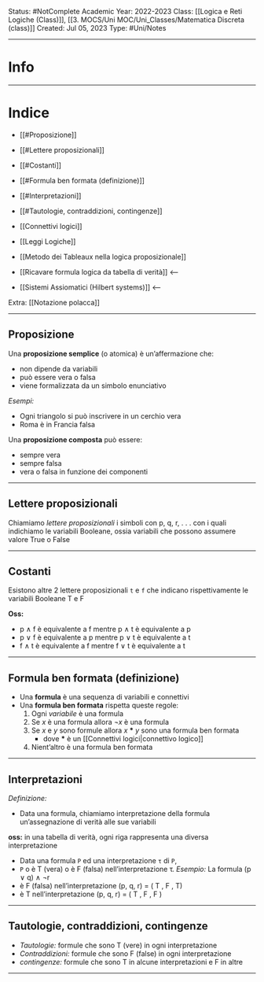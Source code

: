 Status: #NotComplete
Academic Year: 2022-2023
Class: [[Logica e Reti Logiche (Class)]], [[3. MOCS/Uni MOC/Uni_Classes/Matematica Discreta (class)]]
Created: Jul 05, 2023
Type: #Uni/Notes

---
# Info



---
# Indice
- [[#Proposizione]]
- [[#Lettere proposizionali]]
- [[#Costanti]]
- [[#Formula ben formata (definizione)]]
- [[#Interpretazioni]]
- [[#Tautologie, contraddizioni, contingenze]]
 
- [[Connettivi logici]]
- [[Leggi Logiche]]

- [[Metodo dei Tableaux nella logica proposizionale]]

- [[Ricavare formula logica da tabella di verità]] <--

- [[Sistemi Assiomatici (Hilbert systems)]] <--

Extra: [[Notazione polacca]]

---
## Proposizione
Una **proposizione semplice** (o atomica) è un’affermazione che: 
-  non dipende da variabili
-  può essere vera o falsa
-  viene formalizzata da un simbolo enunciativo

*Esempi:* 
- Ogni triangolo si può inscrivere in un cerchio vera 
- Roma è in Francia falsa

Una **proposizione composta** può essere:
-  sempre vera
-  sempre falsa
-  vera o falsa in funzione dei componenti

---
## Lettere proposizionali
Chiamiamo *lettere proposizionali* i simboli con p, q, r, . . .  con i quali indichiamo le variabili Booleane, ossia variabili che possono assumere valore True o False 

---
## Costanti
Esistono altre 2 lettere proposizionali `t` e `f` che indicano rispettivamente le variabili Booleane T e F

**Oss:**
- p ∧ f è equivalente a f mentre p ∧ t è equivalente a p 
- p ∨ f è equivalente a p mentre p ∨ t è equivalente a t 
- f ∧ t è equivalente a f mentre f ∨ t è equivalente a t

---
## Formula ben formata (definizione)
- Una **formula** è una sequenza di variabili e connettivi
- Una **formula ben formata** rispetta queste regole:
	1. Ogni *variabile* è una formula
	2. Se *x* è una formula allora *¬x* è una formula
	3. Se *x* e *y* sono formule allora *x* **\*** *y* sono una formula ben formata
		-  dove **\*** è un [[Connettivi logici|connettivo logico]]
	4. Nient’altro è una formula ben formata
	
---
## Interpretazioni
*Definizione:* 
- Data una formula, chiamiamo interpretazione della formula un’assegnazione di verità alle sue variabili 

**oss:** in una tabella di verità, ogni riga rappresenta una diversa interpretazione

- Data una formula `P` ed una interpretazione `τ` di `P`,
- `P` o è T (vera) o è F (falsa) nell’interpretazione τ. 
*Esempio:*
La formula (p ∨ q) ∧ ¬r
- è F (falsa) nell’interpretazione (p, q, r) = ( T , F , T)
- è T nell’interpretazione (p, q, r) = ( T , F , F )

---
## Tautologie, contraddizioni, contingenze
- *Tautologie:* formule che sono T (vere) in ogni interpretazione 
- *Contraddizioni:* formule che sono F (false) in ogni interpretazione
- *contingenze:* formule che sono T in alcune interpretazioni e F in altre

---